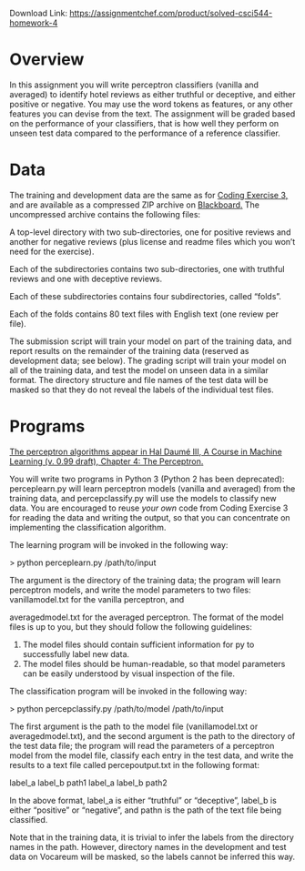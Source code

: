Download Link: https://assignmentchef.com/product/solved-csci544-homework-4
<br>
<h1>Overview</h1>

In this assignment you will write perceptron classifiers (vanilla and averaged) to identify hotel reviews as either truthful or deceptive, and either positive or negative. You may use the word tokens as features, or any other features you can devise from the text. The assignment will be graded based on the performance of your classifiers, that is how well they perform on unseen test data compared to the performance of a reference classifier.

<h1>Data</h1>

The training and development data are the same as for <a href="http://ron.artstein.org/csci544-2020-08/coding-3.html">Codin</a><a href="http://ron.artstein.org/csci544-2020-08/coding-3.html">g</a><a href="http://ron.artstein.org/csci544-2020-08/coding-3.html"> Exercise 3</a><a href="http://ron.artstein.org/csci544-2020-08/coding-3.html">,</a> and are available as a compressed ZIP archive on <a href="http://blackboard.usc.edu/">Blackboard</a><a href="http://blackboard.usc.edu/">.</a> The uncompressed archive contains the following files:

A top-level directory with two sub-directories, one for positive reviews and another for negative reviews (plus license and readme files which you won’t need for the exercise).

Each of the subdirectories contains two sub-directories, one with truthful reviews and one with deceptive reviews.

Each of these subdirectories contains four subdirectories, called “folds”.

Each of the folds contains 80 text files with English text (one review per file).

The submission script will train your model on part of the training data, and report results on the remainder of the training data (reserved as development data; see below). The grading script will train your model on all of the training data, and test the model on unseen data in a similar format. The directory structure and file names of the test data will be masked so that they do not reveal the labels of the individual test files.

<h1>Programs</h1>

<a href="http://www.ciml.info/dl/v0_99/ciml-v0_99-ch04.pdf">The perceptron algorithms appear in </a><a href="http://www.ciml.info/dl/v0_99/ciml-v0_99-ch04.pdf">Hal Daumé III</a><a href="http://www.ciml.info/dl/v0_99/ciml-v0_99-ch04.pdf">,</a><a href="http://www.ciml.info/dl/v0_99/ciml-v0_99-ch04.pdf"> A Course in Machine Learnin</a><a href="http://www.ciml.info/dl/v0_99/ciml-v0_99-ch04.pdf">g</a><a href="http://www.ciml.info/dl/v0_99/ciml-v0_99-ch04.pdf"> (v. 0.99 draft)</a><a href="http://www.ciml.info/dl/v0_99/ciml-v0_99-ch04.pdf">, </a><a href="http://www.ciml.info/dl/v0_99/ciml-v0_99-ch04.pdf">Chapter 4: The Perceptron</a><a href="http://www.ciml.info/dl/v0_99/ciml-v0_99-ch04.pdf">.</a>

You will write two programs in Python 3 (Python 2 has been deprecated): perceplearn.py will learn perceptron models (vanilla and averaged) from the training data, and percepclassify.py will use the models to classify new data. You are encouraged to reuse <em>your own</em> code from Coding Exercise 3 for reading the data and writing the output, so that you can concentrate on implementing the classification algorithm.

The learning program will be invoked in the following way:

&gt; python perceplearn.py /path/to/input

The argument is the directory of the training data; the program will learn perceptron models, and write the model parameters to two files: vanillamodel.txt for the vanilla perceptron, and

averagedmodel.txt for the averaged perceptron. The format of the model files is up to you, but they should follow the following guidelines:

<ol>

 <li>The model files should contain sufficient information for py to successfully label new data.</li>

 <li>The model files should be human-readable, so that model parameters can be easily understood by visual inspection of the file.</li>

</ol>

The classification program will be invoked in the following way:

&gt; python percepclassify.py /path/to/model /path/to/input

The first argument is the path to the model file (vanillamodel.txt or averagedmodel.txt), and the second argument is the path to the directory of the test data file; the program will read the parameters of a perceptron model from the model file, classify each entry in the test data, and write the results to a text file called percepoutput.txt in the following format:

label_a label_b path1 label_a label_b path2

In the above format, label_a is either “truthful” or “deceptive”, label_b is either “positive” or “negative”, and pathn is the path of the text file being classified.

Note that in the training data, it is trivial to infer the labels from the directory names in the path. However, directory names in the development and test data on Vocareum will be masked, so the labels cannot be inferred this way.